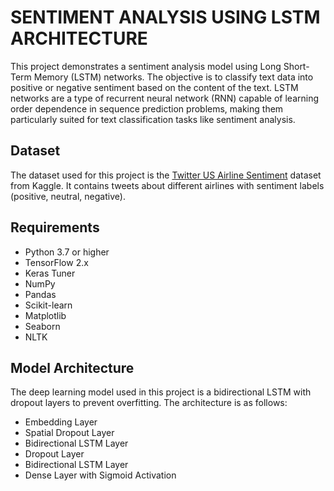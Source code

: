 # SENTIMENT ANALYSIS USING LSTM ARCHITECTURE
This project demonstrates a sentiment analysis model using Long Short-Term Memory (LSTM) networks. The objective is to classify text data into positive or negative sentiment based on the content of the text. LSTM networks are a type of recurrent neural network (RNN) capable of learning order dependence in sequence prediction problems, making them particularly suited for text classification tasks like sentiment analysis.

## Dataset

The dataset used for this project is the [Twitter US Airline Sentiment](https://www.kaggle.com/crowdflower/twitter-airline-sentiment) dataset from Kaggle. It contains tweets about different airlines with sentiment labels (positive, neutral, negative).

## Requirements

- Python 3.7 or higher
- TensorFlow 2.x
- Keras Tuner
- NumPy
- Pandas
- Scikit-learn
- Matplotlib
- Seaborn
- NLTK

## Model Architecture

The deep learning model used in this project is a bidirectional LSTM with dropout layers to prevent overfitting. The architecture is as follows:

- Embedding Layer
- Spatial Dropout Layer
- Bidirectional LSTM Layer
- Dropout Layer
- Bidirectional LSTM Layer
- Dense Layer with Sigmoid Activation
